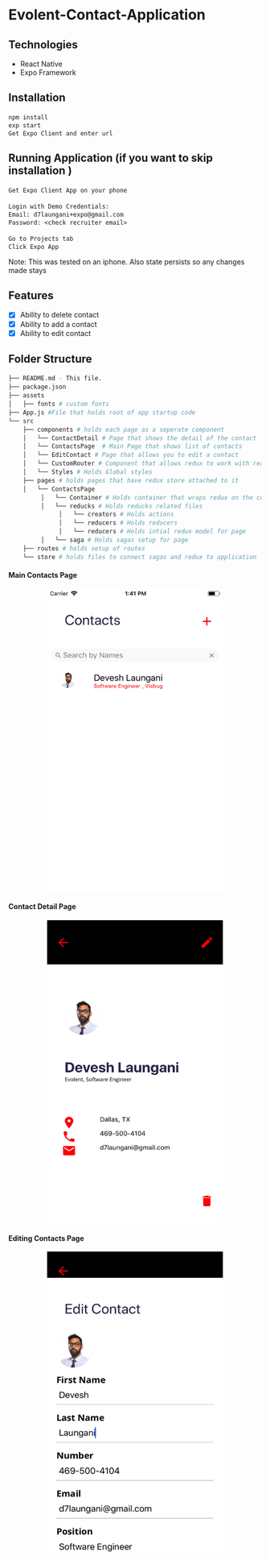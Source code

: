 # Evolent-Contact-Application

## Technologies

- React Native
- Expo Framework

## Installation

```
npm install
exp start
Get Expo Client and enter url
```

## Running Application (if you want to skip installation ) 

```
Get Expo Client App on your phone

Login with Demo Credentials:
Email: d7laungani+expo@gmail.com
Password: <check recruiter email>

Go to Projects tab
Click Expo App
```

Note: This was tested on an iphone. Also state persists so any changes made stays 

## Features

- [x] Ability to delete contact
- [x] Ability to add a contact
- [x] Ability to edit contact

## Folder Structure
```bash
├── README.md - This file.
├── package.json
├── assets
│   ├── fonts # custom fonts
├── App.js #File that holds root of app startup code
└── src
    ├── components # holds each page as a seperate component
    │   └── ContactDetail # Page that shows the detail of the contact
    │   └── ContactsPage  # Main Page that shows list of contacts
    │   └── EditContact # Page that allows you to edit a contact
    │   └── CustomRouter # Component that allows redux to work with react-router-native-flux
    │   └── Styles # Holds Global styles
    ├── pages # holds pages that have redux store attached to it
    │   └── ContactsPage
         │   └── Container # Holds container that wraps redux on the component
         │   └── reducks # Holds reducks related files 
              │   └── creators # Holds actions
              │   └── reducers # Holds reducers
              │   └── reducers # Holds intial redux model for page
         │   └── saga # Holds sagas setup for page 
    ├── routes # holds setup of routes
    └── store # holds files to connect sagas and redux to application
```

#### Main Contacts Page

<p align="center">
<img src="https://github.com/d7laungani/Evolent-Contact-Application/blob/master/images/main.png" width="350" height="600" />
</p>

#### Contact Detail Page

<p align="center">
<img src="https://github.com/d7laungani/Evolent-Contact-Application/blob/master/images/details.png" width="350" height="600"/>
</p>

#### Editing Contacts Page

<p align="center">
<img src="https://github.com/d7laungani/Evolent-Contact-Application/blob/master/images/edit.png" width="350" height="600"/>
</p>
